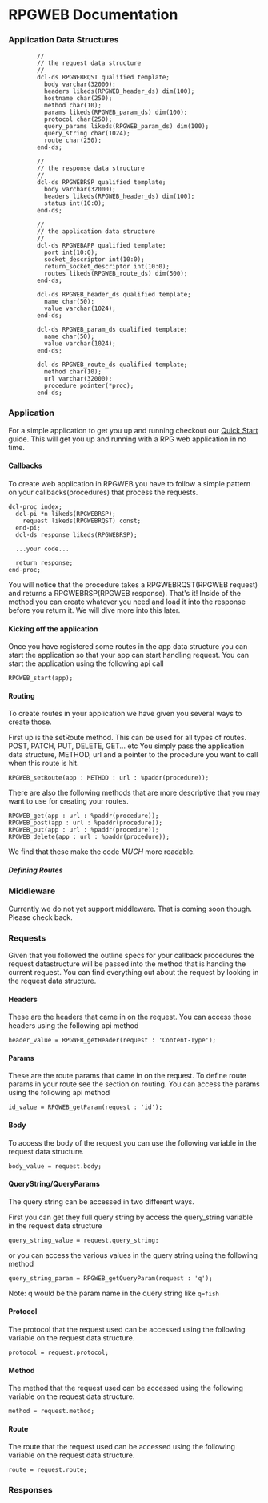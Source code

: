 # RPGWEB Documentation

### Application Data Structures
```
        //
        // the request data structure
        //
        dcl-ds RPGWEBRQST qualified template;
          body varchar(32000);
          headers likeds(RPGWEB_header_ds) dim(100);
          hostname char(250);
          method char(10);
          params likeds(RPGWEB_param_ds) dim(100);
          protocol char(250);
          query_params likeds(RPGWEB_param_ds) dim(100);
          query_string char(1024);
          route char(250);
        end-ds;

        //
        // the response data structure
        //
        dcl-ds RPGWEBRSP qualified template;
          body varchar(32000);
          headers likeds(RPGWEB_header_ds) dim(100);
          status int(10:0);
        end-ds;

        //
        // the application data structure
        //
        dcl-ds RPGWEBAPP qualified template;
          port int(10:0);
          socket_descriptor int(10:0);
          return_socket_descriptor int(10:0);
          routes likeds(RPGWEB_route_ds) dim(500);
        end-ds;

        dcl-ds RPGWEB_header_ds qualified template;
          name char(50);
          value varchar(1024);
        end-ds;

        dcl-ds RPGWEB_param_ds qualified template;
          name char(50);
          value varchar(1024);
        end-ds;

        dcl-ds RPGWEB_route_ds qualified template;
          method char(10);
          url varchar(32000);
          procedure pointer(*proc);
        end-ds;
```

### Application
For a simple application to get you up and running checkout our [Quick Start](QuickStart.md) guide. This will get you up and running with a RPG web application in no time.

#### Callbacks
To create web application in RPGWEB you have to follow a simple pattern on your callbacks(procedures) that process the requests. 

```
dcl-proc index;
  dcl-pi *n likeds(RPGWEBRSP);
    request likeds(RPGWEBRQST) const;
  end-pi;
  dcl-ds response likeds(RPGWEBRSP);
  
  ...your code...
  
  return response;
end-proc;
```
You will notice that the procedure takes a RPGWEBRQST(RPGWEB request) and returns a RPGWEBRSP(RPGWEB response). That's it! Inside of the method you can create whatever you need and load it into the response before you return it. We will dive more into this later.

#### Kicking off the application
Once you have registered some routes in the app data structure you can start the application so that your app can start handling request. You can start the application using the following api call

```
RPGWEB_start(app);
```



#### Routing
To create routes in your application we have given you several ways to create those. 

First up is the setRoute method. This can be used for all types of routes. POST, PATCH, PUT, DELETE, GET... etc You simply pass the application data structure, METHOD, url and a pointer to the procedure you want to call when this route is hit. 

```
RPGWEB_setRoute(app : METHOD : url : %paddr(procedure));
```

There are also the following methods that are more descriptive that you may want to use for creating your routes.

```
RPGWEB_get(app : url : %paddr(procedure));
RPGWEB_post(app : url : %paddr(procedure));
RPGWEB_put(app : url : %paddr(procedure));
RPGWEB_delete(app : url : %paddr(procedure));
```

We find that these make the code _MUCH_ more readable.

##### Defining Routes


### Middleware
Currently we do not yet support middleware. That is coming soon though. Please check back.





### Requests
Given that you followed the outline specs for your callback procedures the request datastructure will be passed into the method that is handing the current request. You can find everything out about the request by looking in the request data structure. 

#### Headers
These are the headers that came in on the request. You can access those headers using the following api method

```
header_value = RPGWEB_getHeader(request : 'Content-Type');
```

#### Params
These are the route params that came in on the request. To define route params in your route see the section on routing. You can access the params using the following api method

```
id_value = RPGWEB_getParam(request : 'id');
```

#### Body
To access the body of the request you can use the following variable in the 
request data structure.

```
body_value = request.body;
```

#### QueryString/QueryParams
The query string can be accessed in two different ways.

First you can get they full query string by access the query_string variable 
in the request data structure

```
query_string_value = request.query_string;
```

or you can access the various values in the query string using the following
method

```
query_string_param = RPGWEB_getQueryParam(request : 'q');
```
Note: q would be the param name in the query string like `q=fish`


#### Protocol
The protocol that the request used can be accessed using the following variable 
on the request data structure.

```
protocol = request.protocol;
```

#### Method
The method that the request used can be accessed using the following variable 
on the request data structure.

```
method = request.method;
```

#### Route
The route that the request used can be accessed using the following variable 
on the request data structure.

```
route = request.route;
```

### Responses